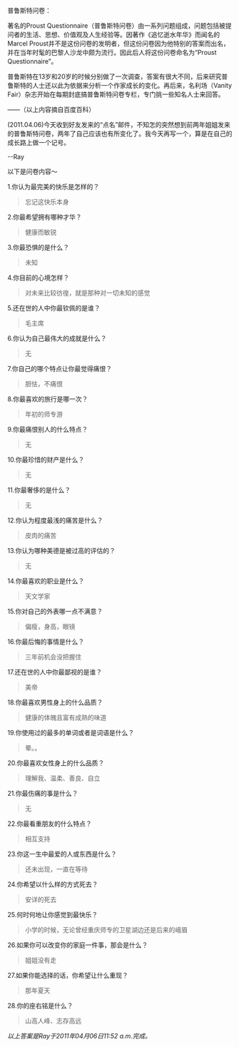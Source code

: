 普鲁斯特问卷：

著名的Proust Questionnaire（普鲁斯特问卷）由一系列问题组成，问题包括被提问者的生活、思想、价值观及人生经验等。因著作《追忆逝水年华》而闻名的Marcel Proust并不是这份问卷的发明者，但这份问卷因为他特别的答案而出名，并在当年时髦的巴黎人沙龙中颇为流行。因此后人将这份问卷命名为“Proust Questionnaire”。

普鲁斯特在13岁和20岁的时候分别做了一次调查，答案有很大不同，后来研究普鲁斯特的人士还以此为依据来分析一个作家成长的变化。再后来，名利场（Vanity Fair）杂志开始在每期封底搞普鲁斯特问卷专栏，专门挑一些知名人士来回答。

——（以上内容摘自百度百科）


(2011.04.06)今天收到好友发来的“点名”邮件，不知怎的突然想到前两年姐姐发来的普鲁斯特问卷，两年了自己应该也有所变化了。我今天再写一个，算是在自己的成长路上做一个记号。

--Ray

以下是问卷内容～

1.你认为最完美的快乐是怎样的？ 

>忘记这快乐本身

2.你最希望拥有哪种才华？ 

>健康而敏锐

3.你最恐惧的是什么？ 

>未知

4.你目前的心境怎样？

>对未来比较彷徨，就是那种对一切未知的感觉

5.还在世的人中你最钦佩的是谁？ 

>毛主席

6.你认为自己最伟大的成就是什么？ 

>无

7.你自己的哪个特点让你最觉得痛恨？ 

>胆怯，不痛恨

8.你最喜欢的旅行是哪一次？ 

>年初的师专游

9.你最痛恨别人的什么特点？

>无

10.你最珍惜的财产是什么？

>无

11.你最奢侈的是什么？ 

>无

12.你认为程度最浅的痛苦是什么？ 

>皮肉的痛苦

13.你认为哪种美德是被过高的评估的？ 

>无

14.你最喜欢的职业是什么？ 

>天文学家

15.你对自己的外表哪一点不满意？ 

>偏瘦，身高，眼镜

16.你最后悔的事情是什么？ 

>三年前机会没把握住

17.还在世的人中你最鄙视的是谁？ 

>美帝

18.你最喜欢男性身上的什么品质？ 

>健康的体魄且富有成熟的味道

19.你使用过的最多的单词或者是词语是什么？ 

>晕。。

20.你最喜欢女性身上的什么品质？ 

>理解我、温柔、善良、自立

21.你最伤痛的事是什么？ 

>无

22.你最看重朋友的什么特点？ 

>相互支持

23.你这一生中最爱的人或东西是什么？ 

>还未出现，一直在等待

24.你希望以什么样的方式死去？ 

>安详的死去

25.何时何地让你感觉到最快乐？ 

>小学的时候，无论曾经重庆师专的卫星湖边还是后来的峨眉

26.如果你可以改变你的家庭一件事，那会是什么？ 

>姐姐没有走

27.如果你能选择的话，你希望让什么重现？ 

>那年夏天

28.你的座右铭是什么？

>山高人峰、志存高远




_以上答案是Ray于2011年04月06日11:52 a.m.完成。_
